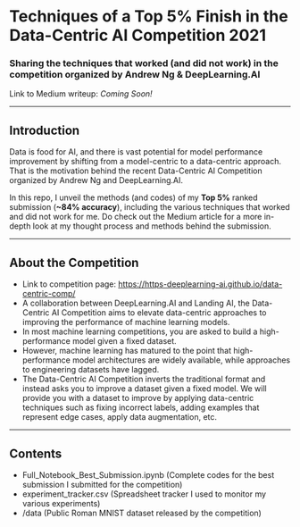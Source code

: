 # Techniques of a Top 5% Finish in the Data-Centric AI Competition 2021
### Sharing the techniques that worked (and did not work) in the competition organized by Andrew Ng & DeepLearning.AI

Link to Medium writeup: *Coming Soon!*

___
## Introduction
Data is food for AI, and there is vast potential for model performance improvement by shifting from a model-centric to a data-centric approach. That is the motivation behind the recent Data-Centric AI Competition organized by Andrew Ng and DeepLearning.AI.

In this repo, I unveil the methods (and codes) of my **Top 5%** ranked submission (**~84% accuracy**), including the various techniques that worked and did not work for me. Do check out the Medium article for a more in-depth look at my thought process and methods behind the submission.

___
## About the Competition
- Link to competition page: https://https-deeplearning-ai.github.io/data-centric-comp/
- A collaboration between DeepLearning.AI and Landing AI, the Data-Centric AI Competition aims to elevate data-centric approaches to improving the performance of machine learning models.
- In most machine learning competitions, you are asked to build a high-performance model given a fixed dataset. 
- However, machine learning has matured to the point that high-performance model architectures are widely available, while approaches to engineering datasets have lagged. 
- The Data-Centric AI Competition inverts the traditional format and instead asks you to improve a dataset given a fixed model. We will provide you with a dataset to improve by applying data-centric techniques such as fixing incorrect labels, adding examples that represent edge cases, apply data augmentation, etc.

___
## Contents
- Full_Notebook_Best_Submission.ipynb (Complete codes for the best submission I submitted for the competition)
- experiment_tracker.csv (Spreadsheet tracker I used to monitor my various experiments)
- /data (Public Roman MNIST dataset released by the competition)
